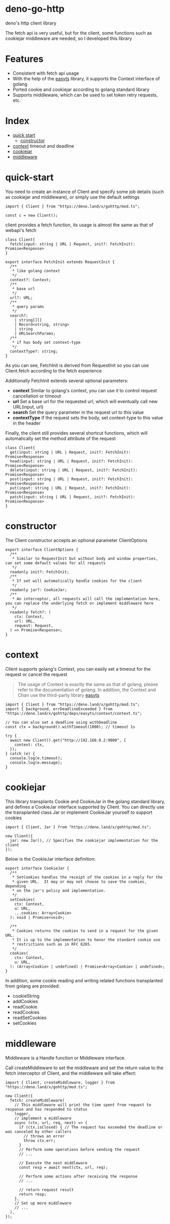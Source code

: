 # deno-go-http

deno's http client library

The fetch api is very useful, but for the client, some functions such as
cookiejar middleware are needed, so I developed this library

# Features

- Consistent with fetch api usage
- With the help of the [easyts](https://github.com/powerpuffpenguin/easyts)
  library, it supports the Context interface of golang
- Ported cookie and cookiejar according to golang standard library
- Supports middleware, which can be used to set token retry requests, etc.

# Index

- [quick start](#quick-start)
  - [constructor](#constructor)
- [context](#context) timeout and deadline
- [cookiejar](#cookiejar)
- [middleware](#middleware)

# quick-start

You need to create an instance of Client and specify some job details (such as
cookiejar and middleware), or simply use the default settings

```
import { Client } from "https://deno.land/x/gohttp/mod.ts";

const c = new Client();
```

client provides a fetch function, its usage is almost the same as that of
webapi's fetch

```
class Client{
  fetch(input: string | URL | Request, init?: FetchInit): Promise<Response>
}

export interface FetchInit extends RequestInit {
  /**
   * like golang context
   */
  context?: Context;
  /**
   * base url
   */
  url?: URL;
  /**
   * query params
   */
  search?:
    | string[][]
    | Record<string, string>
    | string
    | URLSearchParams;
  /**
   * if has body set context-type
   */
  contextType?: string;
}
```

As you can see, FetchInit is derived from RequestInit so you can use
Client.fetch according to the fetch experience

Additionally FetchInit extends several optional parameters:

- **context** Similar to golang's context, you can use it to control request
  cancellation or timeout
- **url** Set a base url for the requested url, which will eventually call new
  URL(input, url)
- **search** Set the query parameter in the request url to this value
- **contextType** If the request sets the body, set context-type to this value
  in the header

Finally, the client still provides several shortcut functions, which will
automatically set the method attribute of the request

```
class Client{
  get(input: string | URL | Request, init?: FetchInit): Promise<Response>
  head(input: string | URL | Request, init?: FetchInit): Promise<Response>
  delete(input: string | URL | Request, init?: FetchInit): Promise<Response>
  post(input: string | URL | Request, init?: FetchInit): Promise<Response>
  put(input: string | URL | Request, init?: FetchInit): Promise<Response>
  patch(input: string | URL | Request, init?: FetchInit): Promise<Response>
}
```

# constructor

The Client constructor accepts an optional parameter ClientOptions

```
export interface ClientOptions {
  /**
   * Similar to RequestInit but without body and window properties, can set some default values for all requests
   */
  readonly init?: FetchInit;
  /**
   * If set will automatically handle cookies for the client
   */
  readonly jar?: CookieJar;
  /**
   * An interceptor, all requests will call the implementation here, you can replace the underlying fetch or implement middleware here
   */
  readonly fetch?: (
    ctx: Context,
    url: URL,
    request: Request,
  ) => Promise<Response>;
}
```

# context

Client supports golang's Context, you can easily set a timeout for the request
or cancel the request

> The usage of Context is exactly the same as that of golang, please refer to
> the documentation of golang. In addition, the Context and Chan use the
> third-party library [easyts](https://github.com/powerpuffpenguin/easyts)

```
import { Client } from "https://deno.land/x/gohttp/mod.ts";
import { background, errDeadlineExceeded } from "https://deno.land/x/gohttp/deps/easyts/context/context.ts";

// You can also set a deadline using withDeadline
const ctx = background().withTimeout(1000); // timeout 1s

try {
  await new Client().get("http://192.168.0.2:9000", {
    context: ctx,
  });
} catch (e) {
  console.log(e.timeout);
  console.log(e.message);
}
```

# cookiejar

This library transplants Cookie and CookieJar in the golang standard library,
and defines a CookieJar interface supported by Client. You can directly use the
transplanted class Jar or implement CookieJar yourself to support cookies

```
import { Client, Jar } from "https://deno.land/x/gohttp/mod.ts";

new Client({
  jar: new Jar(), // Specifies the cookiejar implementation for the client
});
```

Below is the CookieJar interface definition:

```
export interface CookieJar {
  /**
   * SetCookies handles the receipt of the cookies in a reply for the
   * given URL.  It may or may not choose to save the cookies, depending
   * on the jar's policy and implementation.
   */
  setCookies(
    ctx: Context,
    u: URL,
    ...cookies: Array<Cookie>
  ): void | Promise<void>;

  /**
   * Cookies returns the cookies to send in a request for the given URL.
   * It is up to the implementation to honor the standard cookie use
   * restrictions such as in RFC 6265.
   */
  cookies(
    ctx: Context,
    u: URL,
  ): (Array<Cookie> | undefined) | Promise<Array<Cookie> | undefined>;
}
```

In addition, some cookie reading and writing related functions transplanted from
golang are provided:

- cookieString
- addCookies
- readCookie
- readCookies
- readSetCookies
- setCookies

# middleware

Middleware is a Handle function or Middleware interface.

Call createMiddleware to set the middleware and set the return value to the
fetch interceptor of Client, and the middleware will take effect:

```
import { Client, createMiddleware, logger } from "https://deno.land/x/gohttp/mod.ts";

new Client({
  fetch: createMiddleware(
    // This middleware will print the time spent from request to response and has responded to status
    logger,
    // implement a middleware
    async (ctx, url, req, next) => {
      if (ctx.isClosed) { // The request has exceeded the deadline or was canceled by other callers
        // throws an error
        throw ctx.err;
      }
      // Perform some operations before sending the request
      // ...

      // Execute the next middleware
      const resp = await next(ctx, url, req);

      // Perform some actions after receiving the response
      // ...

      // return request result
      return resp;
    },
    // Set up more middleware
    // ...
  ),
});
```

